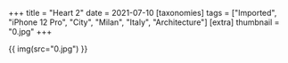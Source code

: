+++
title = "Heart 2"
date = 2021-07-10
[taxonomies]
tags = ["Imported", "iPhone 12 Pro", "City", "Milan", "Italy", "Architecture"]
[extra]
thumbnail = "0.jpg"
+++

{{ img(src="0.jpg") }}
